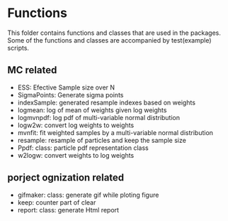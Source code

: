 # Functions

This folder contains functions and classes that are used in the packages.
Some of the functions and classes are accompanied by test(example) scripts.

## MC related
- ESS: Efective Sample size over N
- SigmaPoints: Generate sigma points
- indexSample: generated resample indexes based on weights
- logmean: log of mean of weights given log weights
- logmvnpdf: log pdf of multi-variable normal distribution
- logw2w: convert log weights to weights
- mvnfit: fit weighted samples by a multi-variable normal distribution
- resample: resample of particles and keep the sample size
- Ppdf: class: particle pdf representation class
- w2logw: convert weights to log weights

## porject ognization related
- gifmaker: class: generate gif while ploting figure
- keep: counter part of clear
- report: class: generate Html report 
